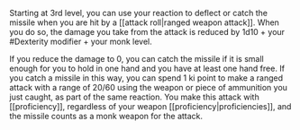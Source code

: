 Starting at 3rd level, you can use your reaction to deflect or catch the missile when you are hit by a [[attack roll|ranged weapon attack]]. When you do so, the damage you take from the attack is reduced by 1d10 + your #Dexterity modifier + your monk level.

If you reduce the damage to 0, you can catch the missile if it is small enough for you to hold in one hand and you have at least one hand free. If you catch a missile in this way, you can spend 1 ki point to make a ranged attack with a range of 20/60 using the weapon or piece of ammunition you just caught, as part of the same reaction. You make this attack with [[proficiency]], regardless of your weapon [[proficiency|proficiencies]], and the missile counts as a monk weapon for the attack.